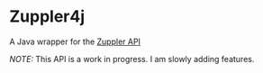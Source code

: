 # Zuppler4j
A Java wrapper for the [Zuppler API](http://developer.zuppler.com)

_NOTE:_ This API is a work in progress. I am slowly adding features.
